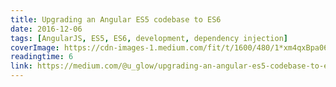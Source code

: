 ```yaml
---
title: Upgrading an Angular ES5 codebase to ES6
date: 2016-12-06
tags: [AngularJS, ES5, ES6, development, dependency injection]
coverImage: https://cdn-images-1.medium.com/fit/t/1600/480/1*xm4qxBpa06VWv5oC0dKgpA.jpeg
readingtime: 6
link: https://medium.com/@u_glow/upgrading-an-angular-es5-codebase-to-es6-85554288c08d
---
```

